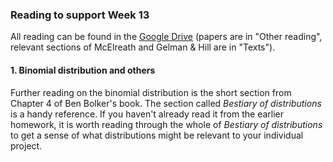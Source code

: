 ### Reading to support Week 13

All reading can be found in the [Google Drive](https://drive.google.com/drive/folders/1b6zM2d5sgrXF4ttY01hBKu5KDYkA9vsV?usp=sharing) (papers are in "Other reading", relevant sections of McElreath and Gelman & Hill are in "Texts").



#### 1. Binomial distribution and others

Further reading on the binomial distribution is the short section from Chapter 4 of Ben Bolker's book. The section called *Bestiary of distributions* is a handy reference. If you haven't already read it from the earlier homework, it is worth reading through the whole of *Bestiary of distributions* to get a sense of what distributions might be relevant to your individual project.

